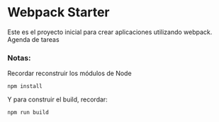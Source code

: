 # Webpack Starter

Este es el proyecto inicial para crear aplicaciones utilizando webpack.
Agenda de tareas

### Notas:
Recordar reconstruir los módulos de Node
```
npm install
```

Y para construir el build, recordar:
```
npm run build
```
